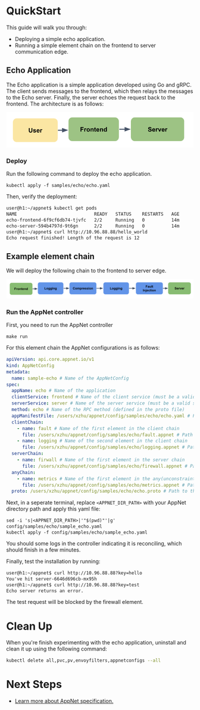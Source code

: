 # QuickStart

This guide will walk you through:

- Deploying a simple echo application.
- Running a simple element chain on the frontend to server communication edge.


## Echo Application
The Echo application is a simple application developed using Go and gRPC. The client sends messages to the frontend, which then relays the messages to the Echo server. Finally, the server echoes the request back to the frontend. The architecture is as follows:

![Echo Application](./figures/echo-app.png "Echo Application")

### Deploy 
Run the following command to deploy the echo application.
```
kubectl apply -f samples/echo/echo.yaml
```

Then, verify the deployment:
```
user@h1:~/appnet$ kubectl get pods
NAME                             READY   STATUS    RESTARTS   AGE
echo-frontend-6f9cf6db74-tjvfc   2/2     Running   0          14m
echo-server-594b4797d-9t6gn      2/2     Running   0          14m
user@h1:~/appnet$ curl http://10.96.88.88/hello_world
Echo request finished! Length of the request is 12
```

## Example element chain

We will deploy the following chain to the frontend to server edge.

![Example Chain](./figures/echo-chain.png "Example Chain")

### Run the AppNet controller
First, you need to run the AppNet controller
```
make run
```

For this element chain the AppNet configurations is as follows:
```yaml
apiVersion: api.core.appnet.io/v1
kind: AppNetConfig
metadata:
  name: sample-echo # Name of the AppNetConfig
spec:
  appName: echo # Name of the application
  clientService: frontend # Name of the client service (must be a valid service in the same namespace as the AppNetConfig)
  serverService: server # Name of the server service (must be a valid service in the same namespace as the AppNetConfig)
  method: echo # Name of the RPC method (defined in the proto file)
  appManifestFile: /users/xzhu/appnet/config/samples/echo/echo.yaml # Path to the application manifest file
  clientChain:
    - name: fault # Name of the first element in the client chain
      file: /users/xzhu/appnet/config/samples/echo/fault.appnet # Path to the fault injection element file
    - name: logging # Name of the second element in the client chain
      file: /users/xzhu/appnet/config/samples/echo/logging.appnet # Path to the logging element file
  serverChain:
    - name: firwall # Name of the first element in the server chain
      file: /users/xzhu/appnet/config/samples/echo/firewall.appnet # Path to the firewall element file
  anyChain:
    - name: metrics # Name of the first element in the any(unconstraint) chain
      file: /users/xzhu/appnet/config/samples/echo/metrics.appnet # Path to the metrics element file
  proto: /users/xzhu/appnet/config/samples/echo/echo.proto # Path to the protobuf definition of client service to server service communication
```

Next, in a seperate terminal, replace `<APPNET_DIR_PATH>` with your AppNet directory path and apply this yaml file:
```
sed -i 's|<APPNET_DIR_PATH>|'"$(pwd)"'|g' config/samples/echo/sample_echo.yaml
kubectl apply -f config/samples/echo/sample_echo.yaml
```

You should some logs in the controller indicating it is reconciling, which should finish in a few minutes. 

Finally, test the installation by running:
```
user@h1:~/appnet$ curl http://10.96.88.88?key=hello
You've hit server-6646d696cb-mx95h
user@h1:~/appnet$ curl http://10.96.88.88?key=test
Echo server returns an error.
```

The test request will be blocked by the firewall element. 

# Clean Up

When you're finish experimenting with the echo application, uninstall and clean it up using the following command:
```bash
kubectl delete all,pvc,pv,envoyfilters,appnetconfigs --all
```

# Next Steps

- [Learn more about AppNet specification.](tutorials/outline.md)